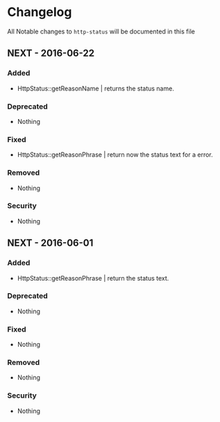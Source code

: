 # Changelog

All Notable changes to `http-status` will be documented in this file

## NEXT - 2016-06-22

### Added
- HttpStatus::getReasonName | returns the status name.

### Deprecated
- Nothing

### Fixed
- HttpStatus::getReasonPhrase | return now the status text for a error.

### Removed
- Nothing

### Security
- Nothing

## NEXT - 2016-06-01

### Added
- HttpStatus::getReasonPhrase | return the status text.

### Deprecated
- Nothing

### Fixed
- Nothing

### Removed
- Nothing

### Security
- Nothing
